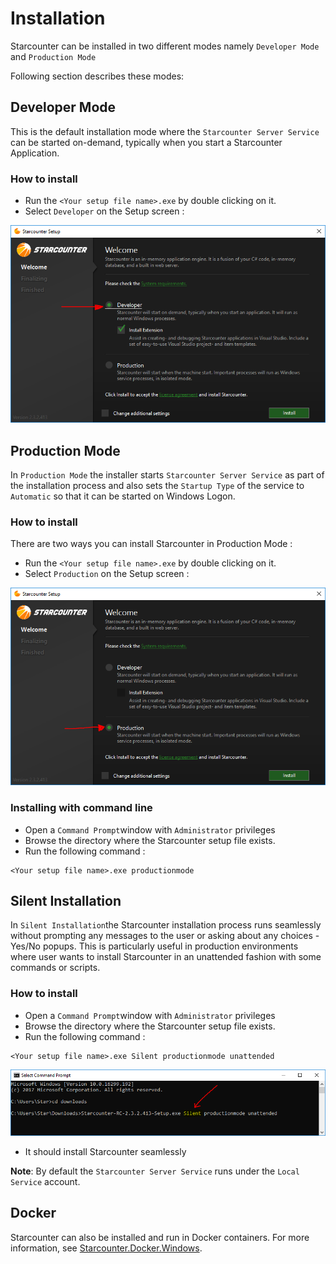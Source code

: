 # Installation

Starcounter can be installed in two different modes namely `Developer Mode` and `Production Mode`

 Following section describes these modes:

## Developer Mode

This is the default installation mode where the  `Starcounter Server Service`  can be started on-demand, typically when you start a Starcounter Application. 

### How to install

* Run the  `<Your setup file name>.exe`  by double clicking on it.
* Select `Developer` on the Setup screen :

![](../../.gitbook/assets/developer.PNG)

## Production Mode

In `Production Mode` the installer starts `Starcounter Server Service` as part of the installation process and also sets the `Startup Type` of the service to `Automatic` so that it can be started on Windows Logon. 

### How to install

There are two ways you can install Starcounter in Production Mode :

* Run the  `<Your setup file name>.exe`  by double clicking on it.
* Select `Production` on the Setup screen :

![](../../.gitbook/assets/productionmode.PNG)

### Installing with command line

* Open a `Command Prompt`window with `Administrator` privileges
* Browse the directory where the Starcounter setup file exists.
* Run the following command :

```text
<Your setup file name>.exe productionmode
```

## Silent Installation

In `Silent Installation`the Starcounter installation process runs seamlessly without prompting any messages to the user or asking about any choices - Yes/No popups. This is particularly useful in production environments where user wants to install Starcounter in an unattended fashion with some commands or scripts.  

### How to install

* Open a `Command Prompt`window with `Administrator` privileges
* Browse the directory where the Starcounter setup file exists.
* Run the following command :

```text
<Your setup file name>.exe Silent productionmode unattended
```

![](../../.gitbook/assets/silent-mode.PNG)

* It should install Starcounter seamlessly

**Note**: By default the  `Starcounter Server Service` runs under the `Local Service` account.

## Docker

Starcounter can also be installed and run in Docker containers. For more information, see [Starcounter.Docker.Windows](https://github.com/Starcounter/Starcounter.Docker.Windows).

